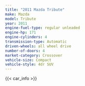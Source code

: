 ```yaml
---
title: "2011 Mazda Tribute"
make: Mazda
model: Tribute
year: 2011
engine-fuel-type: regular unleaded
engine-hp: 171
engine-cylinders: 4
transmission-type: Automatic
driven-wheels: all wheel drive
number-of-doors: 4
market-category: Crossover
vehicle-size: Compact
vehicle-style: 4dr SUV
---
```


{{< car_info >}}
